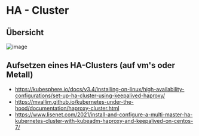 # HA - Cluster 

## Übersicht 

![image](https://github.com/jmetzger/training-kubernetes-advanced/assets/1933318/9f791d15-8c97-4f07-862b-cc2bf6035dc0)

## Aufsetzen eines HA-Clusters (auf vm's oder Metall)

  * https://kubesphere.io/docs/v3.4/installing-on-linux/high-availability-configurations/set-up-ha-cluster-using-keepalived-haproxy/
  * https://mvallim.github.io/kubernetes-under-the-hood/documentation/haproxy-cluster.html
  * https://www.lisenet.com/2021/install-and-configure-a-multi-master-ha-kubernetes-cluster-with-kubeadm-haproxy-and-keepalived-on-centos-7/


